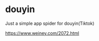 # douyin
Just a simple app spider for douyin(Tiktok)

<a href="https://www.weiney.com/2072.html">https://www.weiney.com/2072.html</a>
